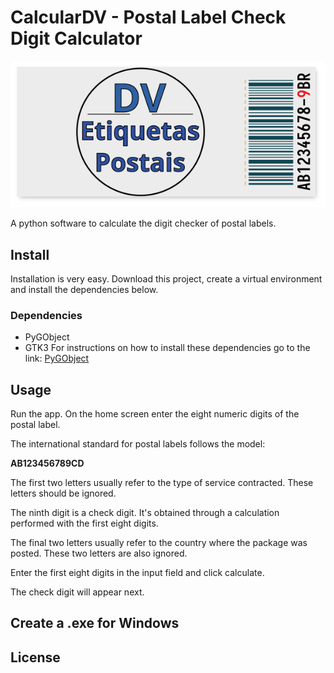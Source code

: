 # CalcularDV - Postal Label Check Digit Calculator

<p align="center"><img src="./static/imagens/logo2.png">
</p>

A python software to calculate the digit checker of postal labels.

## Install

Installation is very easy. Download this project, create a virtual environment and install the dependencies below.

### Dependencies

- PyGObject
- GTK3
  For instructions on how to install these dependencies go to the link: [PyGObject](https://pygobject.readthedocs.io/en/latest/getting_started.html)

## Usage

Run the app. On the home screen enter the eight numeric digits of the postal label.

The international standard for postal labels follows the model:

**AB123456789CD**

The first two letters usually refer to the type of service contracted. These letters should be ignored.

The ninth digit is a check digit. It's obtained through a calculation performed with the first eight digits.

The final two letters usually refer to the country where the package was posted. These two letters are also ignored.

Enter the first eight digits in the input field and click calculate.

The check digit will appear next.

## Create a .exe for Windows

## License
